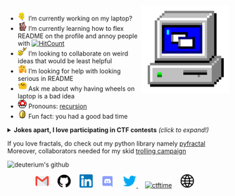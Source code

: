 
<img align="right" alt="GIF" src="https://github.com/deut-erium/deut-erium/blob/master/assets/computer.gif?raw=1" width="200vw" />

- <img alt="GIF" src="https://github.com/deut-erium/deut-erium/blob/master/assets/wave.gif?raw=1" width="20vw" /> I’m currently working on my laptop?
- <img alt="GIF" src="https://github.com/deut-erium/deut-erium/blob/master/assets/gandalf_parrot.gif?raw=1" width="20vw" /> I’m currently learning how to flex README on the profile and annoy people with [![HitCount](http://hits.dwyl.com/deut-erium/deut-erium.svg)](http://hits.dwyl.com/deut-erium/deut-erium)
- <img alt="GIF" src="https://github.com/deut-erium/deut-erium/blob/master/assets/headbang.gif?raw=1" width="20vw" /> I’m looking to collaborate on weird ideas that would be least helpful
- <img alt="GIF" src="https://github.com/deut-erium/deut-erium/blob/master/assets/hmm.gif?raw=1" width="20vw" /> I’m looking for help with looking serious in README
- <img alt="GIF" src="https://github.com/deut-erium/deut-erium/blob/master/assets/happy.gif?raw=1" width="20vw" /> Ask me about why having wheels on laptop is a bad idea
- <img alt="GIF" src="https://github.com/deut-erium/deut-erium/blob/master/assets/powerup.gif?raw=1" width="20vw" /> Pronouns: [recursion](https://github.com/deut-erium/)
- <img alt="GIF" src="https://github.com/deut-erium/deut-erium/blob/master/assets/coin.gif?raw=1" width="20vw" /> Fun fact: you had a good bad time 

<details>
<summary> <b>Jokes apart, I love participating in CTF contests</b> <i>(click to expand!)</i> </summary>
<br>
Here are few profiles you may be interested to stalk
<ul>
 <li> I play under the team <a href="https://ctftime.org/team/81901">zehrileLa(u)nde</a> </li>
 <li> If you love cryptography, then try finding me on <a href="https://cryptohack.org/user/deuterium/">cryptohack</a> :heart: </li>
 <li> I write challenge <a href="https://deut-erium.github.io/WriteUps/">writeups</a> sometimes</li>
 <li> I am currently working on a ctf <a href="https://deut-erium.github.io/ctf-tutorials">tutorial</a></li>
 <li> I have been learning recently on <a href="https://tryhackme.com/p/deuterium">TryHackMe</a> and its fun! </li>
 <li> Check out my Hacker Rank on <a href="https://www.wechall.net/profile/deuterium">WeChall</a> and other linked profiles there :wink: </li>
</ul>
</details>

If you love fractals, do check out my python library namely [pyfractal](https://github.com/deut-erium/pyfractal)   
Moreover, collaborators needed for my skid [trolling campaign](https://github.com/deut-erium/hacking_tools)

![deuterium's github](https://github-readme-stats.vercel.app/api?username=deut-erium&show_icons=true&hide_border=true)

<p align="center">
 <a href="mailto:himanshuthesheoran@gmail.com"><img src="https://github.com/deut-erium/deut-erium/blob/master/assets/gmail.svg" width="30px" alt="mail"></a> &nbsp; &nbsp;
   <a href="https://github.com/deut-erium"><img src="https://github.com/deut-erium/deut-erium/blob/master/assets/github.svg" width="30px" alt="mail"></a> &nbsp; &nbsp;
  <a href="https://www.linkedin.com/in/himanshu-sheoran-ab047b152/"><img src="https://github.com/deut-erium/deut-erium/blob/master/assets/linkedin.svg" width="30px" alt="LinkedIn"></a> &nbsp; &nbsp;
 <a href="https://discord.com/users/deuterium#1689"><img src="https://github.com/deut-erium/deut-erium/blob/master/assets/discord.svg" width="30px" alt="LinkedIn"></a> &nbsp; &nbsp;
  <a href="https://twitter.com/0xdeuterium"><img src="https://github.com/deut-erium/deut-erium/blob/master/assets/twitter.svg" width="30px" alt="Twitter">     </a> &nbsp; &nbsp;
  <a href="https://ctftime.org/user/68856"><img src="https://github.com/deut-erium/deut-erium/blob/master/assets/ctftime.ico" width="30px" alt="ctftime"></a> &nbsp; &nbsp;
  <a href="https://deut-erium.github.io"><img src="https://github.com/deut-erium/deut-erium/blob/master/assets/site.svg" width="30px" alt="site"></a> &nbsp; &nbsp;
</p>


<!-- flag{How_bored_or_curious_does_one_need_to_be_to_actually_read_this_README} -->
